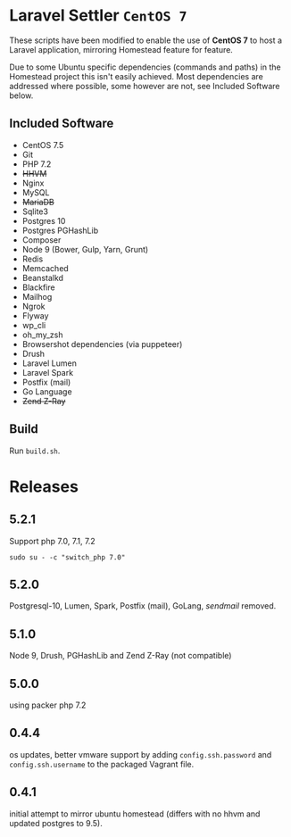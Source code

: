 # Laravel Settler `CentOS 7`

These scripts have been modified to enable the use of __CentOS 7__ to host a Laravel application, mirroring Homestead feature for feature.

Due to some Ubuntu specific dependencies (commands and paths) in the Homestead project this isn't easily achieved.
Most dependencies are addressed where possible, some however are not, see Included Software below.

## Included Software

* CentOS 7.5
* Git
* PHP 7.2
* ~~HHVM~~
* Nginx
* MySQL
* ~~MariaDB~~
* Sqlite3
* Postgres 10
* Postgres PGHashLib
* Composer
* Node 9 (Bower, Gulp, Yarn, Grunt)
* Redis
* Memcached
* Beanstalkd
* Blackfire
* Mailhog
* Ngrok
* Flyway
* wp_cli
* oh_my_zsh
* Browsershot dependencies (via puppeteer)
* Drush
* Laravel Lumen
* Laravel Spark
* Postfix (mail)
* Go Language
* ~~Zend Z-Ray~~


## Build

Run `build.sh`.

# Releases
## 5.2.1

Support php 7.0, 7.1, 7.2
```
sudo su - -c "switch_php 7.0"
```

## 5.2.0
Postgresql-10, Lumen, Spark, Postfix (mail), GoLang, _sendmail_ removed.

## 5.1.0
Node 9, Drush, PGHashLib and Zend Z-Ray (not compatible)

## 5.0.0
using packer php 7.2

## 0.4.4
os updates, better vmware support by adding `config.ssh.password` and `config.ssh.username` to the packaged Vagrant file. 

## 0.4.1
initial attempt to mirror ubuntu homestead (differs with no hhvm and updated postgres to 9.5).  
